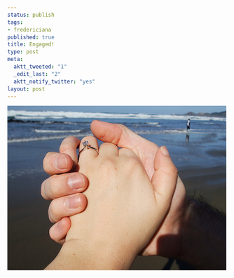 ```yaml
--- 
status: publish
tags: 
- fredericiana
published: true
title: Engaged!
type: post
meta: 
  aktt_tweeted: "1"
  _edit_last: "2"
  aktt_notify_twitter: "yes"
layout: post
---
```

<img src="/media/wp/2008/10/engaged.jpg" alt="" title="Engaged" width="500" height="375" class="alignnone size-full wp-image-1743" />
